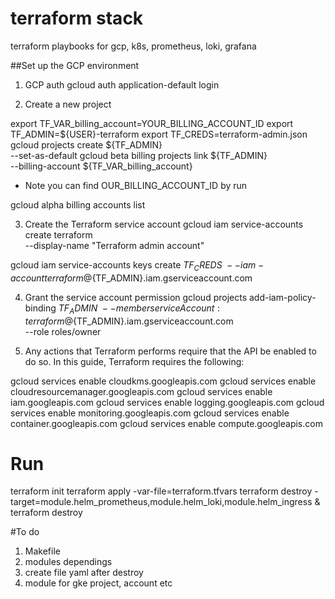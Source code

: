 # terraform stack
terraform playbooks for gcp, k8s, prometheus, loki, grafana


##Set up the GCP environment
1.  GCP auth
gcloud auth application-default login

2. Create a new project

export TF_VAR_billing_account=YOUR_BILLING_ACCOUNT_ID
export TF_ADMIN=${USER}-terraform
export TF_CREDS=terraform-admin.json
gcloud projects create ${TF_ADMIN} \
  --set-as-default
gcloud beta billing projects link ${TF_ADMIN} \
  --billing-account ${TF_VAR_billing_account}

- Note you can find OUR_BILLING_ACCOUNT_ID by run

gcloud alpha billing accounts list

3. Create the Terraform service account
gcloud iam service-accounts create terraform \
  --display-name "Terraform admin account"

gcloud iam service-accounts keys create ${TF_CREDS} \
  --iam-account terraform@${TF_ADMIN}.iam.gserviceaccount.com

4. Grant the service account permission
gcloud projects add-iam-policy-binding ${TF_ADMIN} \
  --member serviceAccount:terraform@${TF_ADMIN}.iam.gserviceaccount.com \
  --role roles/owner

5. Any actions that Terraform performs require that the API be enabled to do so. In this guide, Terraform requires the following:

gcloud services enable cloudkms.googleapis.com
gcloud services enable cloudresourcemanager.googleapis.com
gcloud services enable iam.googleapis.com
gcloud services enable logging.googleapis.com
gcloud services enable monitoring.googleapis.com
gcloud services enable container.googleapis.com
gcloud services enable compute.googleapis.com

# Run
terraform init
terraform apply -var-file=terraform.tfvars
terraform destroy -target=module.helm_prometheus,module.helm_loki,module.helm_ingress & terraform destroy

#To do
1. Makefile
2. modules dependings
3. create file yaml after destroy
4. module for gke project, account etc
